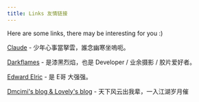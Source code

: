 ```yaml
---
title: Links 友情链接
---
```


Here are some links, there may be interesting for you :)

[Claude](https://www.by-cloud.top/) - 少年心事當拏雲，誰念幽寒坐嗚呃。

[Darkflames](https://dark-flames.com/) - 是漆黑烈焰，也是 Developer / 业余摄影 / 胶片爱好者。

[Edward Elric](https://edward40.com) - 是 E哥 大强强。

[Dmcimi's blog & Lovely's blog](https://blog.dmcimi.top/) - 天下风云出我辈，一入江湖岁月催
